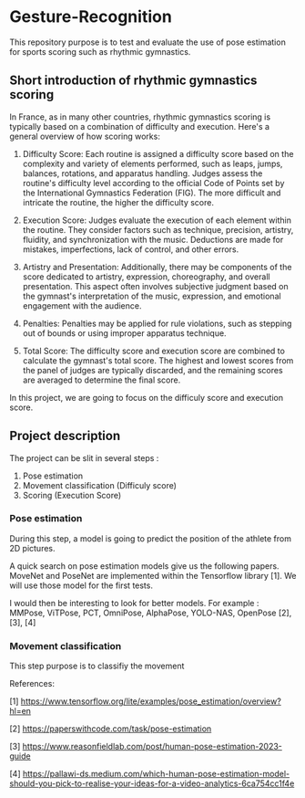 # Gesture-Recognition

This repository purpose is to test and evaluate the use of pose estimation for sports scoring such as rhythmic gymnastics.

## Short introduction of rhythmic gymnastics scoring

In France, as in many other countries, rhythmic gymnastics scoring is typically based on a combination of difficulty and execution. Here's a general overview of how scoring works:

1) Difficulty Score: Each routine is assigned a difficulty score based on the complexity and variety of elements performed, such as leaps, jumps, balances, rotations, and apparatus handling. Judges assess the routine's difficulty level according to the official Code of Points set by the International Gymnastics Federation (FIG). The more difficult and intricate the routine, the higher the difficulty score.

2) Execution Score: Judges evaluate the execution of each element within the routine. They consider factors such as technique, precision, artistry, fluidity, and synchronization with the music. Deductions are made for mistakes, imperfections, lack of control, and other errors.

3) Artistry and Presentation: Additionally, there may be components of the score dedicated to artistry, expression, choreography, and overall presentation. This aspect often involves subjective judgment based on the gymnast's interpretation of the music, expression, and emotional engagement with the audience.

4) Penalties: Penalties may be applied for rule violations, such as stepping out of bounds or using improper apparatus technique.

5) Total Score: The difficulty score and execution score are combined to calculate the gymnast's total score. The highest and lowest scores from the panel of judges are typically discarded, and the remaining scores are averaged to determine the final score.

In this project, we are going to focus on the difficuly score and execution score.

## Project description

The project can be slit in several steps :

1) Pose estimation
2) Movement classification (Difficuly score)
3) Scoring (Execution Score)

### Pose estimation

During this step, a model is going to predict the position of the athlete from 2D pictures.

A quick search on pose estimation models give us the following papers.
MoveNet and PoseNet are implemented within the Tensorflow library [1].
We will use those model for the first tests.

I would then be interesting to look for better models.
For example : MMPose, ViTPose, PCT, OmniPose, AlphaPose, YOLO-NAS, OpenPose [2], [3], [4]

### Movement classification 

This step purpose is to classifiy the movement 



References:

[1] https://www.tensorflow.org/lite/examples/pose_estimation/overview?hl=en

[2] https://paperswithcode.com/task/pose-estimation

[3] https://www.reasonfieldlab.com/post/human-pose-estimation-2023-guide

[4] https://pallawi-ds.medium.com/which-human-pose-estimation-model-should-you-pick-to-realise-your-ideas-for-a-video-analytics-6ca754cc1f4e
